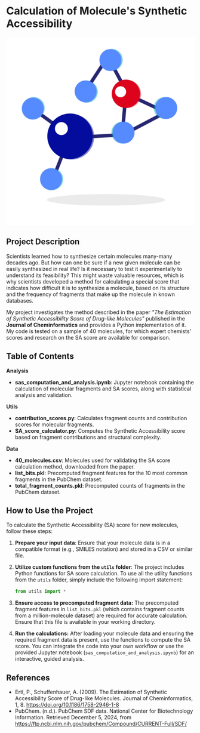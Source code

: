 # Calculation of Molecule's Synthetic Accessibility
![cute molecule](https://github.com/utenok-malenkiy/koko/blob/main/licensed-image.jpeg?raw=true)
## Project Description
Scientists learned how to synthesize certain molecules many-many decades ago. But how can one be sure if a new given molecule can be easily synthesized in real life? Is it necessary to test it experimentally to understand its feasibility? This might waste valuable resources, which is why scientists developed a method for calculating a special score that indicates how difficult it is to synthesize a molecule, based on its structure and the frequency of fragments that make up the molecule in known databases.

My project investigates the method described in the paper *"The Estimation of Synthetic Accessibility Score of Drug-like Molecules"* published in the **Journal of Cheminformatics** and provides a Python implementation of it. My code is tested on a sample of 40 molecules, for which expert chemists' scores and research on the SA score are available for comparison.

## Table of Contents

**Analysis**
- **sas_computation_and_analysis.ipynb**: Jupyter notebook containing the calculation of molecular fragments and SA scores, along with statistical analysis and validation.
  
**Utils**
- **contribution_scores.py**: Calculates fragment counts and contribution scores for molecular fragments.
- **SA_score_calculator.py**: Computes the Synthetic Accessibility score based on fragment contributions and structural complexity.

**Data**
- **40_molecules.csv**: Molecules used for validating the SA score calculation method, downloaded from the paper.
- **list_bits.pkl**: Precomputed fragment features for the 10 most common fragments in the PubChem dataset.
- **total_fragment_counts.pkl**: Precomputed counts of fragments in the PubChem dataset.

## How to Use the Project

To calculate the Synthetic Accessibility (SA) score for new molecules, follow these steps:

1. **Prepare your input data**: Ensure that your molecule data is in a compatible format (e.g., SMILES notation) and stored in a CSV or similar file.

2. **Utilize custom functions from the `utils` folder**: The project includes Python functions for SA score calculation. To use all the utility functions from the `utils` folder, simply include the following import statement:

   ```python
   from utils import *
3. **Ensure access to precomputed fragment data:** The precomputed fragment features in `list_bits.pkl` (which contains fragment counts from a million-molecule dataset) are required for accurate calculation. Ensure that this file is available in your working directory.
  
4. **Run the calculations:** After loading your molecule data and ensuring the required fragment data is present, use the functions to compute the SA score. You can integrate the code into your own workflow or use the provided Jupyter notebook (`sas_computation_and_analysis.ipynb`) for an interactive, guided analysis.

## References
- Ertl, P., Schuffenhauer, A. (2009). The Estimation of Synthetic Accessibility Score of Drug-like Molecules. Journal of Cheminformatics, 1, 8. https://doi.org/10.1186/1758-2946-1-8
- PubChem. (n.d.). PubChem SDF data. National Center for Biotechnology Information. Retrieved December 5, 2024, from https://ftp.ncbi.nlm.nih.gov/pubchem/Compound/CURRENT-Full/SDF/
